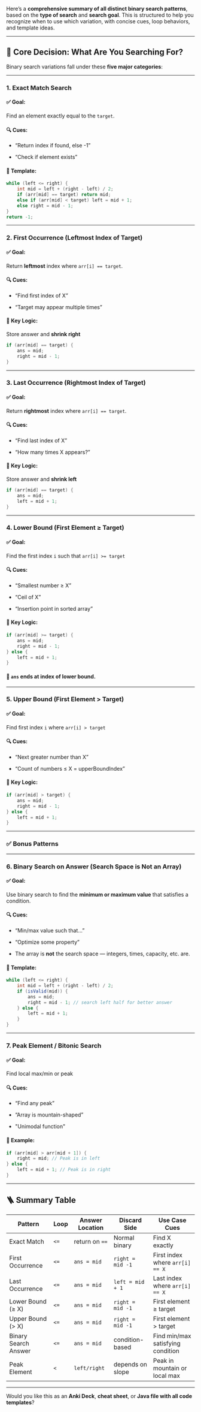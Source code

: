 Here’s a **comprehensive summary of all distinct binary search patterns**, based on the **type of search** and **search goal**. This is structured to help you recognize when to use which variation, with concise cues, loop behaviors, and template ideas.

---

## 🧠 **Core Decision: What Are You Searching For?**

Binary search variations fall under these **five major categories**:

---

### **1. Exact Match Search**

#### ✅ Goal:

Find an element exactly equal to the `target`.

#### 🔍 Cues:

- “Return index if found, else -1”
    
- “Check if element exists”
    

#### 🧱 Template:

```java
while (left <= right) {
    int mid = left + (right - left) / 2;
    if (arr[mid] == target) return mid;
    else if (arr[mid] < target) left = mid + 1;
    else right = mid - 1;
}
return -1;
```

---

### **2. First Occurrence (Leftmost Index of Target)**

#### ✅ Goal:

Return **leftmost** index where `arr[i] == target`.

#### 🔍 Cues:

- “Find first index of X”
    
- “Target may appear multiple times”
    

#### 🧱 Key Logic:

Store answer and **shrink right**

```java
if (arr[mid] == target) {
    ans = mid;
    right = mid - 1;
}
```

---

### **3. Last Occurrence (Rightmost Index of Target)**

#### ✅ Goal:

Return **rightmost** index where `arr[i] == target`.

#### 🔍 Cues:

- “Find last index of X”
    
- “How many times X appears?”
    

#### 🧱 Key Logic:

Store answer and **shrink left**

```java
if (arr[mid] == target) {
    ans = mid;
    left = mid + 1;
}
```

---

### **4. Lower Bound (First Element ≥ Target)**

#### ✅ Goal:

Find the first index `i` such that `arr[i] >= target`

#### 🔍 Cues:

- “Smallest number ≥ X”
    
- “Ceil of X”
    
- “Insertion point in sorted array”
    

#### 🧱 Key Logic:

```java
if (arr[mid] >= target) {
    ans = mid;
    right = mid - 1;
} else {
    left = mid + 1;
}
```

#### 🧠 `ans` ends at index of lower bound.

---

### **5. Upper Bound (First Element > Target)**

#### ✅ Goal:

Find first index `i` where `arr[i] > target`

#### 🔍 Cues:

- “Next greater number than X”
    
- “Count of numbers ≤ X = upperBoundIndex”
    

#### 🧱 Key Logic:

```java
if (arr[mid] > target) {
    ans = mid;
    right = mid - 1;
} else {
    left = mid + 1;
}
```

---

### ✅ Bonus Patterns

---

### **6. Binary Search on Answer (Search Space is Not an Array)**

#### ✅ Goal:

Use binary search to find the **minimum or maximum value** that satisfies a condition.

#### 🔍 Cues:

- “Min/max value such that...”
    
- “Optimize some property”
    
- The array is **not** the search space — integers, times, capacity, etc. are.
    

#### 🧱 Template:

```java
while (left <= right) {
    int mid = left + (right - left) / 2;
    if (isValid(mid)) {
        ans = mid;
        right = mid - 1; // search left half for better answer
    } else {
        left = mid + 1;
    }
}
```

---

### **7. Peak Element / Bitonic Search**

#### ✅ Goal:

Find local max/min or peak

#### 🔍 Cues:

- “Find any peak”
    
- “Array is mountain-shaped”
    
- "Unimodal function"
    

#### 🧱 Example:

```java
if (arr[mid] > arr[mid + 1]) {
    right = mid; // Peak is in left
} else {
    left = mid + 1; // Peak is in right
}
```

---

## 🪜 Summary Table

|Pattern|Loop|Answer Location|Discard Side|Use Case Cues|
|---|---|---|---|---|
|Exact Match|`<=`|return on `==`|Normal binary|Find X exactly|
|First Occurrence|`<=`|`ans = mid`|`right = mid -1`|First index where `arr[i] == X`|
|Last Occurrence|`<=`|`ans = mid`|`left = mid + 1`|Last index where `arr[i] == X`|
|Lower Bound (≥ X)|`<=`|`ans = mid`|`right = mid -1`|First element ≥ target|
|Upper Bound (> X)|`<=`|`ans = mid`|`right = mid -1`|First element > target|
|Binary Search Answer|`<=`|`ans = mid`|condition-based|Find min/max satisfying condition|
|Peak Element|`<`|`left/right`|depends on slope|Peak in mountain or local max|

---

Would you like this as an **Anki Deck**, **cheat sheet**, or **Java file with all code templates**?
